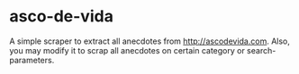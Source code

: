 # asco-de-vida
A simple scraper to extract all anecdotes from http://ascodevida.com. Also, you may modify it to scrap all anecdotes on certain category or search-parameters.
